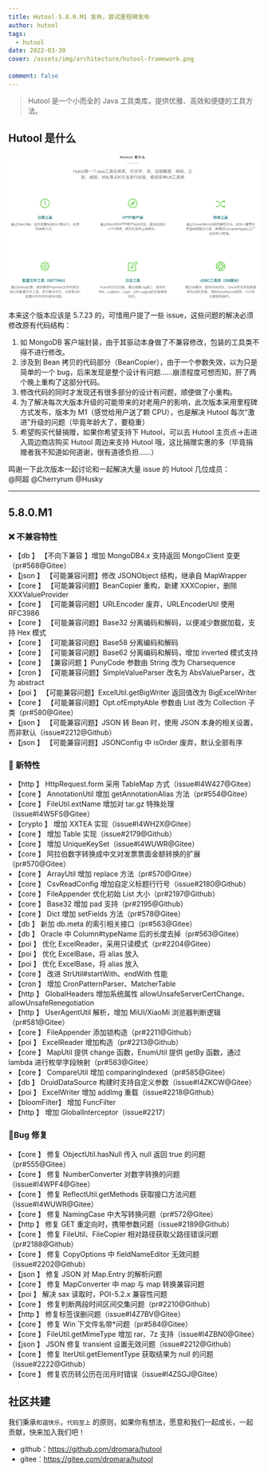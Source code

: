 ```yaml
---
title: Hutool-5.8.0.M1 发布，尝试里程碑发布
author: hutool
tags:
  - hutool
date: 2022-03-30
cover: /assets/img/architecture/hutool-framework.png

comment: false
---
```


> Hutool 是一个小而全的 Java 工具类库，提供优雅、高效和便捷的工具方法。

## Hutool 是什么

![架构全景图](/assets/img/architecture/hutool-framework.png)

本来这个版本应该是 5.7.23 的，可惜用户提了一些 issue，这些问题的解决必须修改原有代码结构：

1. 如 MongoDB 客户端封装，由于其驱动本身做了不兼容修改，包装的工具类不得不进行修改。
2. 涉及到 Bean 拷贝的代码部分（BeanCopier），由于一个参数失效，以为只是简单的一个 bug，后来发现是整个设计有问题……崩溃程度可想而知，肝了两个晚上重构了这部分代码。
3. 修改代码的同时才发现还有很多部分的设计有问题，顺便做了小重构。
4. 为了解决每次大版本升级的可能带来的对老用户的影响，此次版本采用里程碑方式发布，版本为 M1（感觉给用户送了颗 CPU），也是解决 Hutool 每次“激进”升级的问题（毕竟年龄大了，要稳重）
5. 希望购买代替捐赠，如果你希望支持下 Hutool，可以去 Hutool 主页点->击进入周边商店购买 Hutool 周边来支持 Hutool 哦，这比捐赠实惠的多（毕竟捐赠者我不知道如何道谢，很有道德负担……）

鸣谢一下此次版本一起讨论和一起解决大量 issue 的 Hutool 几位成员：  
@阿超 @Cherryrum @Husky

---

## 5.8.0.M1

### ❌ 不兼容特性

• 【db 】 【不向下兼容 】增加 MongoDB4.x 支持返回 MongoClient 变更（pr#568@Gitee）  
• 【json 】 【可能兼容问题】修改 JSONObject 结构，继承自 MapWrapper  
• 【core 】 【可能兼容问题】BeanCopier 重构，新建 XXXCopier，删除 XXXValueProvider  
• 【core 】 【可能兼容问题】URLEncoder 废弃，URLEncoderUtil 使用 RFC3986  
• 【core 】 【可能兼容问题】Base32 分离编码和解码，以便减少数据加载，支持 Hex 模式  
• 【core 】 【可能兼容问题】Base58 分离编码和解码  
• 【core 】 【可能兼容问题】Base62 分离编码和解码，增加 inverted 模式支持  
• 【core 】 【兼容问题 】PunyCode 参数由 String 改为 Charsequence  
• 【cron 】 【可能兼容问题】SimpleValueParser 改名为 AbsValueParser，改为 abstract  
• 【poi 】 【可能兼容问题】ExcelUtil.getBigWriter 返回值改为 BigExcelWriter  
• 【core 】 【可能兼容问题】Opt.ofEmptyAble 参数由 List 改为 Collection 子类（pr#580@Gitee）  
• 【json 】 【可能兼容问题】JSON 转 Bean 时，使用 JSON 本身的相关设置，而非默认（issue#2212@Github）  
• 【json 】 【可能兼容问题】JSONConfig 中 isOrder 废弃，默认全部有序

### 🐣 新特性

• 【http 】 HttpRequest.form 采用 TableMap 方式（issue#I4W427@Gitee）  
• 【core 】 AnnotationUtil 增加 getAnnotationAlias 方法（pr#554@Gitee）  
• 【core 】 FileUtil.extName 增加对 tar.gz 特殊处理（issue#I4W5FS@Gitee）  
• 【crypto 】 增加 XXTEA 实现（issue#I4WH2X@Gitee）  
• 【core 】 增加 Table 实现（issue#2179@Github）  
• 【core 】 增加 UniqueKeySet（issue#I4WUWR@Gitee）  
• 【core 】 阿拉伯数字转换成中文对发票票面金额转换的扩展（pr#570@Gitee）  
• 【core 】 ArrayUtil 增加 replace 方法（pr#570@Gitee）  
• 【core 】 CsvReadConfig 增加自定义标题行行号（issue#2180@Github）  
• 【core 】 FileAppender 优化初始 List 大小（pr#2197@Github）  
• 【core 】 Base32 增加 pad 支持（pr#2195@Github）  
• 【core 】 Dict 增加 setFields 方法（pr#578@Gitee）  
• 【db 】 新加 db.meta 的索引相关接口（pr#563@Gitee）  
• 【db 】 Oracle 中 Column#typeName 后的长度去掉（pr#563@Gitee）  
• 【poi 】 优化 ExcelReader，采用只读模式（pr#2204@Gitee）  
• 【poi 】 优化 ExcelBase，将 alias 放入  
• 【poi 】 优化 ExcelBase，将 alias 放入  
• 【core 】 改进 StrUtil#startWith、endWith 性能  
• 【cron 】 增加 CronPatternParser、MatcherTable  
• 【http 】 GlobalHeaders 增加系统属性 allowUnsafeServerCertChange、allowUnsafeRenegotiation  
• 【http 】 UserAgentUtil 解析，增加 MiUI/XiaoMi 浏览器判断逻辑（pr#581@Gitee）  
• 【core 】 FileAppender 添加锁构造（pr#2211@Github）  
• 【poi 】 ExcelReader 增加构造（pr#2213@Github）  
• 【core 】 MapUtil 提供 change 函数，EnumUtil 提供 getBy 函数，通过 lambda 进行枚举字段映射（pr#583@Gitee）  
• 【core 】 CompareUtil 增加 comparingIndexed（pr#585@Gitee）  
• 【db 】 DruidDataSource 构建时支持自定义参数（issue#I4ZKCW@Gitee）  
• 【poi 】 ExcelWriter 增加 addImg 重载（issue#2218@Github）  
• 【bloomFilter】 增加 FuncFilter  
• 【http 】 增加 GlobalInterceptor（issue#2217）

### 🐞Bug 修复

• 【core 】 修复 ObjectUtil.hasNull 传入 null 返回 true 的问题（pr#555@Gitee）  
• 【core 】 修复 NumberConverter 对数字转换的问题（issue#I4WPF4@Gitee）  
• 【core 】 修复 ReflectUtil.getMethods 获取接口方法问题（issue#I4WUWR@Gitee）  
• 【core 】 修复 NamingCase 中大写转换问题（pr#572@Gitee）  
• 【http 】 修复 GET 重定向时，携带参数问题（issue#2189@Github）  
• 【core 】 修复 FileUtil、FileCopier 相对路径获取父路径错误问题（pr#2188@Github）  
• 【core 】 修复 CopyOptions 中 fieldNameEditor 无效问题（issue#2202@Github）  
• 【json 】 修复 JSON 对 Map.Entry 的解析问题  
• 【core 】 修复 MapConverter 中 map 与 map 转换兼容问题  
• 【poi 】 解决 sax 读取时，POI-5.2.x 兼容性问题  
• 【core 】 修复判断两段时间区间交集问题（pr#2210@Github）  
• 【http 】 修复标签误删问题（issue#I4Z7BV@Gitee）  
• 【core 】 修复 Win 下文件名带\*问题（pr#584@Gitee）  
• 【core 】 FileUtil.getMimeType 增加 rar、7z 支持（issue#I4ZBN0@Gitee）  
• 【json 】 JSON 修复 transient 设置无效问题（issue#2212@Github）  
• 【core 】 修复 IterUtil.getElementType 获取结果为 null 的问题（issue#2222@Github）  
• 【core 】 修复农历转公历在闰月时错误（issue#I4ZSGJ@Gitee）

## 社区共建

我们秉承`和谐快乐`，`代码至上` 的原则，如果你有想法，愿意和我们一起成长，一起贡献，快来加入我们吧！

- github：https://github.com/dromara/hutool
- gitee：https://gitee.com/dromara/hutool
